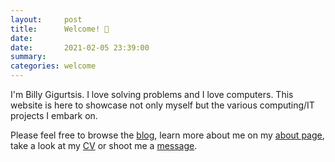 ```yaml
---
layout:     post
title:      Welcome! 📌
date:
date:       2021-02-05 23:39:00
summary:
categories: welcome
---
```


I'm Billy Gigurtsis. I love solving problems and I love computers. This website is here to showcase not only myself but the various computing/IT projects I embark on.

Please feel free to browse the [blog](https://www.bgigurtsis.com/), learn more about me on my [about page](https://www.bgigurtsis.com/about/), take a look at my [CV](https://www.bgigurtsis.com/CV/) or shoot me a [message](https://www.bgigurtsis.com/contact/).
